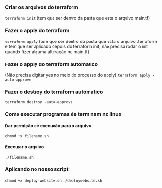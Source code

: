 
### Criar os arquivos do terraform
` terraform init ` (tem que ser dentro da pasta que esta o arquivo main.tf)


### Fazer o apply do terraform
` terraform apply ` (tem que ser dentro da pasta que esta o arquivo .terraform e tem que ser aplicado depois do terraform init, não precisa rodar o init quando fizer alguma alteração no main.tf)

### Fazer o apply do terraform automatico 
(Não precisa digitar yes no meio do processo do apply)
` terraform apply -auto-approve ` 

### Fazer o destroy do terraform automatico 
` terraform destroy -auto-approve ` 


### Como executar programas de terminam no linux
#### Dar permição de execução para o arquivo
` chmod +x filename.sh ` 
#### Executar o arquivo
` ./filename.sh ` 

### Aplicando no nosso script
` chmod +x deploy-website.sh ` 
` ./deploywebsite.sh ` 